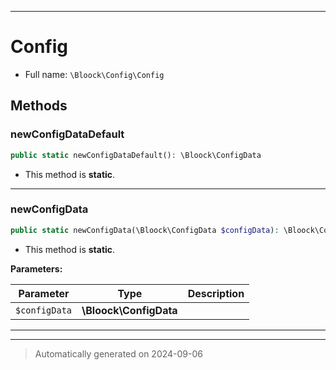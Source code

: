***

# Config





* Full name: `\Bloock\Config\Config`




## Methods


### newConfigDataDefault



```php
public static newConfigDataDefault(): \Bloock\ConfigData
```



* This method is **static**.








***

### newConfigData



```php
public static newConfigData(\Bloock\ConfigData $configData): \Bloock\ConfigData
```



* This method is **static**.




**Parameters:**

| Parameter | Type | Description |
|-----------|------|-------------|
| `$configData` | **\Bloock\ConfigData** |  |





***


***
> Automatically generated on 2024-09-06
